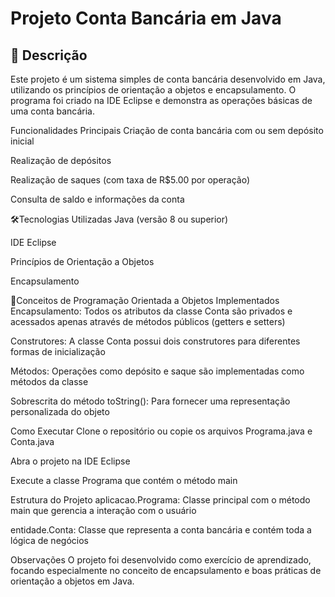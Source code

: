 # Projeto Conta Bancária em Java
## 📝 Descrição
Este projeto é um sistema simples de conta bancária desenvolvido em Java, utilizando os princípios de orientação a objetos e encapsulamento. O programa foi criado na IDE Eclipse e demonstra as operações básicas de uma conta bancária.

Funcionalidades Principais
Criação de conta bancária com ou sem depósito inicial

Realização de depósitos

Realização de saques (com taxa de R$5.00 por operação)

Consulta de saldo e informações da conta

🛠️Tecnologias Utilizadas
Java (versão 8 ou superior)

IDE Eclipse

Princípios de Orientação a Objetos

Encapsulamento

🧠Conceitos de Programação Orientada a Objetos Implementados
Encapsulamento: Todos os atributos da classe Conta são privados e acessados apenas através de métodos públicos (getters e setters)

Construtores: A classe Conta possui dois construtores para diferentes formas de inicialização

Métodos: Operações como depósito e saque são implementadas como métodos da classe

Sobrescrita do método toString(): Para fornecer uma representação personalizada do objeto

Como Executar
Clone o repositório ou copie os arquivos Programa.java e Conta.java

Abra o projeto na IDE Eclipse

Execute a classe Programa que contém o método main

Estrutura do Projeto
aplicacao.Programa: Classe principal com o método main que gerencia a interação com o usuário

entidade.Conta: Classe que representa a conta bancária e contém toda a lógica de negócios

Observações
O projeto foi desenvolvido como exercício de aprendizado, focando especialmente no conceito de encapsulamento e boas práticas de orientação a objetos em Java.
